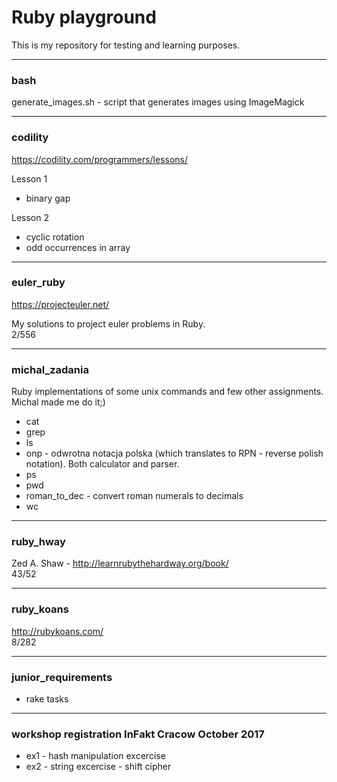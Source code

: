 # Ruby playground

This is my repository for testing and learning purposes.

---

### bash

generate_images.sh - script that generates images using ImageMagick

---

### codility

https://codility.com/programmers/lessons/

Lesson 1  
  - binary gap  
  
Lesson 2  
  - cyclic rotation
  - odd occurrences in array   

---

### euler_ruby

https://projecteuler.net/

My solutions to project euler problems in Ruby.  
2/556

---

### michal_zadania

Ruby implementations of some unix commands and few other assignments. Michal made me do it;)

- cat
- grep
- ls
- onp - odwrotna notacja polska (which translates to RPN - reverse polish notation). Both calculator and parser.
- ps
- pwd
- roman_to_dec - convert roman numerals to decimals
- wc

---

### ruby_hway

Zed A. Shaw - http://learnrubythehardway.org/book/  
43/52

---

### ruby_koans

http://rubykoans.com/  
8/282

---

### junior_requirements

  * rake tasks
  
---

### workshop registration InFakt Cracow October 2017

  * ex1 - hash manipulation excercise
  * ex2 - string excercise - shift cipher
